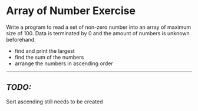 # Array of Number Exercise
 
Write a program to read a set of non-zero number into an array of maximum size
of 100.  Data is terminated by 0 and the amount of numbers is unknown
beforehand.

- find and print the largest
- find the sum of the numbers
- arrange the numbers in ascending order


----

## *TODO:*

Sort ascending still needs to be created

